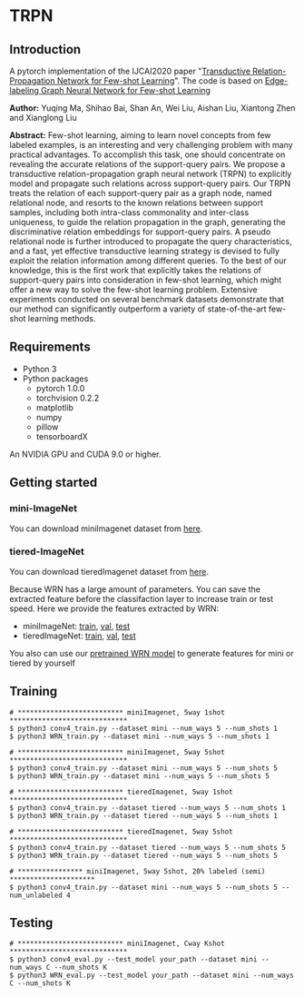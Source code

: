 # TRPN
## Introduction
A pytorch implementation of the IJCAI2020 paper "[Transductive Relation-Propagation Network for Few-shot Learning](https://www.ijcai.org/Proceedings/2020/0112.pdf)". The code is based on [Edge-labeling Graph Neural Network for Few-shot Learning](https://github.com/khy0809/fewshot-egnn)

**Author:** Yuqing Ma, Shihao Bai, Shan An, Wei Liu, Aishan Liu, Xiantong Zhen and Xianglong Liu

**Abstract:** Few-shot learning, aiming to learn novel concepts from few labeled examples, is an interesting and very challenging problem with many practical advantages. To accomplish this task, one should concentrate on revealing the accurate relations of the support-query pairs. We propose a transductive relation-propagation graph neural network (TRPN) to explicitly model and propagate such relations across support-query pairs. Our TRPN treats the relation of each support-query pair as a graph node, named relational node, and resorts to the known relations between support samples, including both intra-class commonality and inter-class uniqueness, to guide the relation propagation in the graph, generating the discriminative relation embeddings for support-query pairs. A pseudo relational node is further introduced to propagate the query characteristics, and a fast, yet effective transductive learning strategy is devised to fully exploit the relation information among different queries. To the best of our knowledge, this is the first work that explicitly takes the relations of support-query pairs into consideration in few-shot learning, which might offer a new way to solve the few-shot learning problem. Extensive experiments conducted on several benchmark datasets demonstrate that our method can significantly outperform a variety of state-of-the-art few-shot learning methods.

## Requirements
* Python 3
* Python packages
  - pytorch 1.0.0
  - torchvision 0.2.2
  - matplotlib
  - numpy
  - pillow
  - tensorboardX

An NVIDIA GPU and CUDA 9.0 or higher. 

## Getting started
### mini-ImageNet
You can download miniImagenet dataset from [here](https://drive.google.com/drive/folders/15WuREBvhEbSWo4fTr1r-vMY0C_6QWv4w).

### tiered-ImageNet
You can download tieredImagenet dataset from [here](https://drive.google.com/file/d/1g1aIDy2Ar_MViF2gDXFYDBTR-HYecV07/view?usp=drive_open).


Because WRN has a large amount of parameters. You can save the extracted feature before the classifaction layer to increase train or test speed. Here we provide the features extracted by WRN:
* miniImageNet: [train](), [val](), [test]()
* tieredImageNet: [train](https://drive.google.com/file/d/1dGtfL8EEplJmiXGgxmQNtI36FYKyp-XG/view?usp=sharing), [val](https://drive.google.com/file/d/1DQ-LsyWtFsi6oyTxnBa5nQrla6lY7x0M/view?usp=sharing), [test](https://drive.google.com/file/d/1dGtfL8EEplJmiXGgxmQNtI36FYKyp-XG/view?usp=sharing)

You also can use our [pretrained WRN model](https://drive.google.com/drive/folders/1o51s2F7_bpG2k6JOgE9loYtSRIdOH2qc) to generate features for mini or tiered by yourself

## Training
```
# ************************** miniImagenet, 5way 1shot  *****************************
$ python3 conv4_train.py --dataset mini --num_ways 5 --num_shots 1 
$ python3 WRN_train.py --dataset mini --num_ways 5 --num_shots 1 

# ************************** miniImagenet, 5way 5shot *****************************
$ python3 conv4_train.py --dataset mini --num_ways 5 --num_shots 5 
$ python3 WRN_train.py --dataset mini --num_ways 5 --num_shots 5 

# ************************** tieredImagenet, 5way 1shot *****************************
$ python3 conv4_train.py --dataset tiered --num_ways 5 --num_shots 1 
$ python3 WRN_train.py --dataset tiered --num_ways 5 --num_shots 1 

# ************************** tieredImagenet, 5way 5shot *****************************
$ python3 conv4_train.py --dataset tiered --num_ways 5 --num_shots 5 
$ python3 WRN_train.py --dataset tiered --num_ways 5 --num_shots 5 

# **************** miniImagenet, 5way 5shot, 20% labeled (semi) *********************
$ python3 conv4_train.py --dataset mini --num_ways 5 --num_shots 5 --num_unlabeled 4

```
## Testing
``` 
# ************************** miniImagenet, Cway Kshot *****************************
$ python3 conv4_eval.py --test_model your_path --dataset mini --num_ways C --num_shots K 
$ python3 WRN_eval.py --test_model your_path --dataset mini --num_ways C --num_shots K 


```
